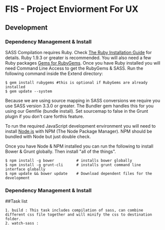 FIS - Project Enviorment For UX
=======

## Development

### Dependency Management & Install

SASS Compilation requires Ruby. Check [The Ruby Installation
Guide](https://www.ruby-lang.org/en/installation/) for details. Ruby 1.9.3 or
greater is recommended. You will also need a few Ruby packages [Gems for RubyGems](https://rubygems.org/pages/download).
Once you have Ruby installed you will need Command Line Access to get the RubyGems & SASS. Run the following command inside the Extend directory:

    $ gem install rubygems #this is optional if RubyGems are already installed
    $ gem update --system    

Because we are using source mapping in SASS conversions we require you use SASS version 3.3.0 or greater. The Bundler gem handles this for you using our Gemfile (bundle install). Set sourcemap to false in the Grunt plugin if you don't care forthis feature.

To run the required JavaScript development environment you will need to install [Node.js](http://nodejs.org/download/) with NPM (The Node Package Manager). NPM should be bundled with Node but just double check.

Once you have Node & NPM installed you can run the following to install Bower & Grunt globally. Then install "all of the things".

    $ npm install -g bower			# installs bower globally
    $ npm install -g grunt-cli		# installs grunt command line interface globally
    $ npm update && bower update	# Download dependent files for the development


### Dependency Management & Install

##Task list

	1. build : This task includes compilation of sass, can combine different css file together and will minify the css to destination folder.
	2. watch-sass :